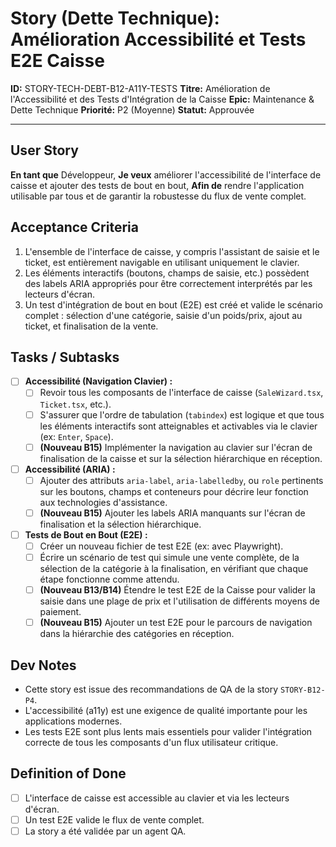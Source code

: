 # Story (Dette Technique): Amélioration Accessibilité et Tests E2E Caisse

**ID:** STORY-TECH-DEBT-B12-A11Y-TESTS
**Titre:** Amélioration de l'Accessibilité et des Tests d'Intégration de la Caisse
**Epic:** Maintenance & Dette Technique
**Priorité:** P2 (Moyenne)
**Statut:** Approuvée

---

## User Story

**En tant que** Développeur,
**Je veux** améliorer l'accessibilité de l'interface de caisse et ajouter des tests de bout en bout,
**Afin de** rendre l'application utilisable par tous et de garantir la robustesse du flux de vente complet.

## Acceptance Criteria

1.  L'ensemble de l'interface de caisse, y compris l'assistant de saisie et le ticket, est entièrement navigable en utilisant uniquement le clavier.
2.  Les éléments interactifs (boutons, champs de saisie, etc.) possèdent des labels ARIA appropriés pour être correctement interprétés par les lecteurs d'écran.
3.  Un test d'intégration de bout en bout (E2E) est créé et valide le scénario complet : sélection d'une catégorie, saisie d'un poids/prix, ajout au ticket, et finalisation de la vente.

## Tasks / Subtasks

- [ ] **Accessibilité (Navigation Clavier) :**
    - [ ] Revoir tous les composants de l'interface de caisse (`SaleWizard.tsx`, `Ticket.tsx`, etc.).
    - [ ] S'assurer que l'ordre de tabulation (`tabindex`) est logique et que tous les éléments interactifs sont atteignables et activables via le clavier (ex: `Enter`, `Space`).
    - [ ] **(Nouveau B15)** Implémenter la navigation au clavier sur l'écran de finalisation de la caisse et sur la sélection hiérarchique en réception.
- [ ] **Accessibilité (ARIA) :**
    - [ ] Ajouter des attributs `aria-label`, `aria-labelledby`, ou `role` pertinents sur les boutons, champs et conteneurs pour décrire leur fonction aux technologies d'assistance.
    - [ ] **(Nouveau B15)** Ajouter les labels ARIA manquants sur l'écran de finalisation et la sélection hiérarchique.
- [ ] **Tests de Bout en Bout (E2E) :**
    - [ ] Créer un nouveau fichier de test E2E (ex: avec Playwright).
    - [ ] Écrire un scénario de test qui simule une vente complète, de la sélection de la catégorie à la finalisation, en vérifiant que chaque étape fonctionne comme attendu.
    - [ ] **(Nouveau B13/B14)** Étendre le test E2E de la Caisse pour valider la saisie dans une plage de prix et l'utilisation de différents moyens de paiement.
    - [ ] **(Nouveau B15)** Ajouter un test E2E pour le parcours de navigation dans la hiérarchie des catégories en réception.

## Dev Notes

-   Cette story est issue des recommandations de QA de la story `STORY-B12-P4`.
-   L'accessibilité (a11y) est une exigence de qualité importante pour les applications modernes.
-   Les tests E2E sont plus lents mais essentiels pour valider l'intégration correcte de tous les composants d'un flux utilisateur critique.

## Definition of Done

- [ ] L'interface de caisse est accessible au clavier et via les lecteurs d'écran.
- [ ] Un test E2E valide le flux de vente complet.
- [ ] La story a été validée par un agent QA.